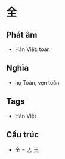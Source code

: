 # 全

## Phát âm
* Hán Việt: toàn

## Nghĩa
* họ Toàn, vẹn toàn

## Tags
* Hán Việt

## Cấu trúc
* 全 = [人](人.md) [王](王.md)

<script>window.HANZI_FIELD='全';</script>